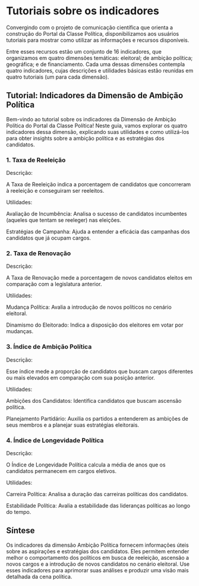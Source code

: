 # Tutoriais sobre os indicadores 

Convergindo com o projeto de comunicação científica que orienta a construção do Portal da Classe Política, disponibilizamos aos usuários tutoriais para mostrar como utilizar as informações e recursos disponíveis. 

Entre esses recursos estão um conjunto de 16 indicadores, que organizamos em quatro dimensões temáticas: eleitoral; de ambição política; geográfica; e de financiamento. Cada uma dessas dimensões contempla quatro indicadores, cujas descrições e utilidades básicas estão reunidas em quatro tutoriais (um para cada dimensão). 

## Tutorial: Indicadores da Dimensão de Ambição Política 

Bem-vindo ao tutorial sobre os indicadores da Dimensão de Ambição Política do Portal da Classe Política! Neste guia, vamos explorar os quatro indicadores dessa dimensão, explicando suas utilidades e como utilizá-los para obter insights sobre a ambição política e as estratégias dos candidatos. 

### 1. Taxa de Reeleição 

Descrição: 

A Taxa de Reeleição indica a porcentagem de candidatos que concorreram à reeleição e conseguiram ser reeleitos. 

Utilidades: 

Avaliação de Incumbência: Analisa o sucesso de candidatos incumbentes (aqueles que tentam se reeleger) nas eleições. 

Estratégias de Campanha: Ajuda a entender a eficácia das campanhas dos candidatos que já ocupam cargos. 

### 2. Taxa de Renovação 

Descrição: 

A Taxa de Renovação mede a porcentagem de novos candidatos eleitos em comparação com a legislatura anterior. 

Utilidades: 

Mudança Política: Avalia a introdução de novos políticos no cenário eleitoral. 

Dinamismo do Eleitorado: Indica a disposição dos eleitores em votar por mudanças. 

### 3. Índice de Ambição Política 

Descrição: 

Esse índice mede a proporção de candidatos que buscam cargos diferentes ou mais elevados em comparação com sua posição anterior. 

Utilidades: 

Ambições dos Candidatos: Identifica candidatos que buscam ascensão política. 

Planejamento Partidário: Auxilia os partidos a entenderem as ambições de seus membros e a planejar suas estratégias eleitorais. 

### 4. Índice de Longevidade Política 

Descrição: 

O Índice de Longevidade Política calcula a média de anos que os candidatos permanecem em cargos eletivos. 

Utilidades: 

Carreira Política: Analisa a duração das carreiras políticas dos candidatos. 

Estabilidade Política: Avalia a estabilidade das lideranças políticas ao longo do tempo. 

## Síntese 

Os indicadores da dimensão Ambição Política fornecem informações úteis sobre as aspirações e estratégias dos candidatos. Eles permitem entender melhor o comportamento dos políticos em busca de reeleição, ascensão a novos cargos e a introdução de novos candidatos no cenário eleitoral. Use esses indicadores para aprimorar suas análises e produzir uma visão mais detalhada da cena política. 

 